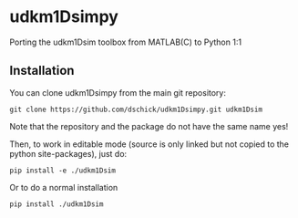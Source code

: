 # udkm1Dsimpy

Porting the udkm1Dsim toolbox from MATLAB(C) to Python 1:1

## Installation

You can clone udkm1Dsimpy from the main git repository:

    git clone https://github.com/dschick/udkm1Dsimpy.git udkm1Dsim

Note that the repository and the package do not have the same name yes!

Then, to work in editable mode (source is only linked 
but not copied to the python site-packages), just do:

    pip install -e ./udkm1Dsim

Or to do a normal installation

    pip install ./udkm1Dsim
